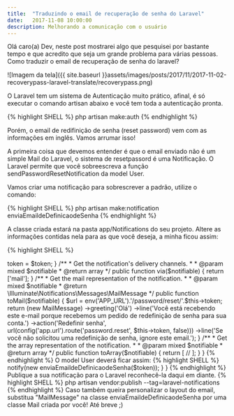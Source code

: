 ```yaml
---
title:  "Traduzindo o email de recuperação de senha do Laravel"
date:   2017-11-08 10:00:00
description: Melhorando a comunicação com o usuário
---
```


Olá caro(a) Dev, neste post mostrarei algo que pesquisei por bastante tempo e que acredito que seja um grande problema para várias pessoas. Como traduzir o email de recuperação de senha do laravel?


![Imagem da tela]({{ site.baseurl }}assets/images/posts/2017/11/2017-11-02-recoverypass-laravel-translate/recoverypass.png)


O Laravel tem um sistema de Autenticação muito prático, afinal, é só executar o comando artisan abaixo e você tem toda a autenticação pronta.


{% highlight SHELL %}
php artisan make:auth
{% endhighlight %}

Porém, o email de redifinição de senha (reset password) vem com as informações em inglês. Vamos arrumar isso!

A primeira coisa que devemos entender é que o email enviado não é um simple Mail do Laravel, o sistema de resetpassord é uma Notificação. O Laravel permite que você sobreescreva a função sendPasswordResetNotification da model User.


Vamos criar uma notificação para sobrescrever a padrão, utilize o comando:


{% highlight SHELL %}
php artisan make:notification enviaEmaildeDefinicaodeSenha
{% endhighlight %}


A classe criada estará na pasta app/Notifications do seu projeto. Altere as informações contidas nela para as que você deseja, a minha ficou assim:

{% highlight SHELL %}
<?php

namespace App\Notifications;

use Illuminate\Bus\Queueable;
use Illuminate\Notifications\Notification;
use Illuminate\Contracts\Queue\ShouldQueue;
use Illuminate\Notifications\Messages\MailMessage;

class enviaEmaildeDefinicaodeSenha extends Notification
{
    use Queueable;
    public $token;

    /**
     * Create a new notification instance.
     *
     * @return void
     */
    public function __construct($token)
    {
        $this->token = $token;
    }

    /**
     * Get the notification's delivery channels.
     *
     * @param  mixed  $notifiable
     * @return array
     */
    public function via($notifiable)
    {
        return ['mail'];
    }

    /**
     * Get the mail representation of the notification.
     *
     * @param  mixed  $notifiable
     * @return \Illuminate\Notifications\Messages\MailMessage
     */
    public function toMail($notifiable)
    {

        $url = env('APP_URL').'/password/reset/'.$this->token;
        return (new MailMessage)
                ->greeting('Olá')
                ->line('Você está recebendo este e-mail porque recebemos um pedido de redefinição de senha para sua conta.')
                ->action('Redefinir senha', url(config('app.url').route('password.reset', $this->token, false)))
                ->line('Se você não solicitou uma redefinição de senha, ignore este email.');
    }

    /**
     * Get the array representation of the notification.
     *
     * @param  mixed  $notifiable
     * @return array
     */
    public function toArray($notifiable)
    {
        return [
            //
        ];
    }
}
{% endhighlight %}


O model User deverá ficar assim:

{% highlight SHELL %}
<?php

namespace App;

use Illuminate\Notifications\Notifiable;
use Illuminate\Foundation\Auth\User as Authenticatable;
use App\Notifications\enviaEmaildeDefinicaodeSenha;

class User extends Authenticatable
{
    use Notifiable;

    /**
     * The attributes that are mass assignable.
     *
     * @var array
     */
    protected $fillable = [
        'name', 'email', 'password',
    ];

    /**
     * The attributes that should be hidden for arrays.
     *
     * @var array
     */
    protected $hidden = [
        'password', 'remember_token',
    ];

    public function sendPasswordResetNotification($token)
    {
      $this->notify(new enviaEmaildeDefinicaodeSenha($token));
    }
}

{% endhighlight %}


Publique a sua notificação para o Laravel reconhecê-la daqui em diante.

{% highlight SHELL %}
php artisan vendor:publish --tag=laravel-notifications
{% endhighlight %}


Caso também queira personalizar o layout do email, substitua "MailMessage" na classe enviaEmaildeDefinicaodeSenha por uma classe Mail criada por você!



Até breve ;)